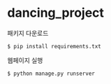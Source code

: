 # dancing_project


패키지 다운로드
```
$ pip install requirements.txt
```

웹페이지 실행
```
$ python manage.py runserver
```
